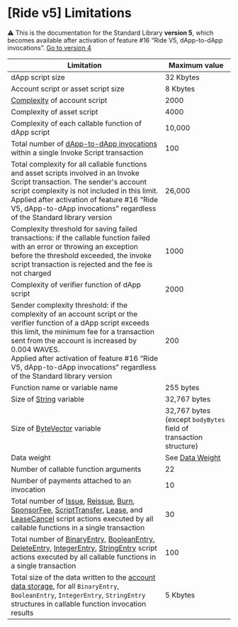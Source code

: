 # [Ride v5] Limitations

:warning: This is the documentation for the Standard Library **version 5**, which becomes available after activation of feature #16 “Ride V5, dApp-to-dApp invocations”. [Go to version 4](/en/ride/limits/)

| Limitation | Maximum value |
|---|---|
| dApp script size | 32 Kbytes |
| Account script or asset script size | 8 Kbytes |
| [Complexity](/en/ride/base-concepts/complexity) of account script | 2000 |
| Complexity of asset script | 4000 |
| Complexity of each callable function of dApp script | 10,000 |
| Total number of [dApp-to-dApp invocations](/en/ride/advanced/dapp-to-dapp) within a single Invoke Script transaction | 100 |
| Total complexity for all callable functions and asset scripts involved in an Invoke Script transaction. The sender's account script complexity is not included in this limit.<br>Applied after activation of feature #16 “Ride V5, dApp-to-dApp invocations” regardless of the Standard library version | 26,000 |
| Complexity threshold for saving failed transactions: if the callable function failed with an error or throwing an exception before the threshold exceeded, the invoke script transaction is rejected and the fee is not charged | 1000 |
| Complexity of verifier function of dApp script | 2000 |
| Sender complexity threshold: if the complexity of an account script or the verifier function of a dApp script exceeds this limit, the minimum fee for a transaction sent from the account is increased by 0.004 WAVES.<br>Applied after activation of feature #16 “Ride V5, dApp-to-dApp invocations” regardless of the Standard library version | 200 |
| Function name or variable name | 255 bytes |
| Size of [String](/en/ride/v5/data-types/string) variable | 32,767 bytes |
| Size of [ByteVector](/en/ride/v5/data-types/byte-vector) variable | 32,767 bytes (except `bodyBytes` field of transaction structure) |
| Data weight | See [Data Weight](/en/ride/v5/limits/weight) |
| Number of callable function arguments | 22 |
| Number of payments attached to an invocation | 10 |
| Total number of [Issue](/en/ride/v5/structures/script-actions/issue), [Reissue](/en/ride/v5/structures/script-actions/reissue), [Burn](/en/ride/v5/structures/script-actions/burn), [SponsorFee](/en/ride/v5/structures/script-actions/sponsor-fee), [ScriptTransfer](/en/ride/v5/structures/script-actions/script-transfer), [Lease](/en/ride/v5/structures/script-actions/lease), and [LeaseCancel](/en/ride/v5/structures/script-actions/lease-cancel) script actions executed by all callable functions in a single transaction | 30 |
| Total number of [BinaryEntry](/en/ride/v5/structures/script-actions/binary-entry), [BooleanEntry](/en/ride/v5/structures/script-actions/boolean-entry), [DeleteEntry](/en/ride/v5/structures/script-actions/delete-entry), [IntegerEntry](/en/ride/v5/structures/script-actions/int-entry), [StringEntry](/en/ride/v5/structures/script-actions/string-entry) script actions executed by all callable functions in a single transaction | 100 |
| Total size of the data written to the [account data storage](/en/blockchain/account/account-data-storage), for all `BinaryEntry`, `BooleanEntry`, `IntegerEntry`, `StringEntry` structures in callable function invocation results | 5 Kbytes |
